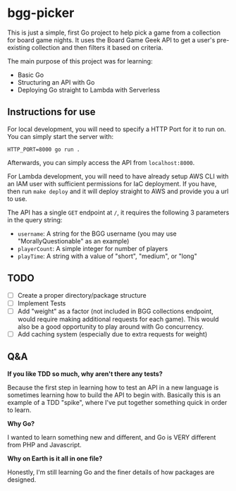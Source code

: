 # bgg-picker

This is just a simple, first Go project to help pick a game from a collection for board game nights. It uses the Board Game Geek API to get a user's pre-existing collection and then filters it based on criteria.

The main purpose of this project was for learning:

- Basic Go
- Structuring an API with Go
- Deploying Go straight to Lambda with Serverless

## Instructions for use

For local development, you will need to specify a HTTP Port for it to run on. You can simply start the server with:

`HTTP_PORT=8000 go run .`

Afterwards, you can simply access the API from `localhost:8000`.

For Lambda development, you will need to have already setup AWS CLI with an IAM user with sufficient permissions for IaC deployment. If you have, then run `make deploy` and it will deploy straight to AWS and provide you a url to use.

The API has a single `GET` endpoint at `/`, it requires the following 3 parameters in the query string:

- `username`: A string for the BGG username (you may use "MorallyQuestionable" as an example)
- `playerCount`: A simple integer for number of players
- `playTime`: A string with a value of "short", "medium", or "long"

## TODO

- [ ] Create a proper directory/package structure
- [ ] Implement Tests
- [ ] Add "weight" as a factor (not included in BGG collections endpoint, would require making additional requests for each game). This would also be a good opportunity to play around with Go concurrency.
- [ ] Add caching system (especially due to extra requests for weight)

## Q&A

**If you like TDD so much, why aren't there any tests?**

Because the first step in learning how to test an API in a new language is sometimes learning how to build the API to begin with. Basically this is an example of a TDD "spike", where I've put together something quick in order to learn.

**Why Go?**

I wanted to learn something new and different, and Go is VERY different from PHP and Javascript.

**Why on Earth is it all in one file?**

Honestly, I'm still learning Go and the finer details of how packages are designed.
